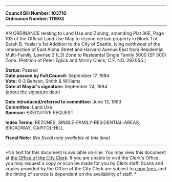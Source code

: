 * * * * *  
  
**Council Bill Number: [](#h0)[](#h2)103710**   
**Ordinance Number: 111903**  
  
* * * * *  
  
AN ORDINANCE relating to Land Use and Zoning; amending Plat 36E, Page 103 of the Official Land Use Map to rezone certain property in Block 1 of Sarah B. Yesler's 1st Addition to the City of Seattle, lying northwest of the intersection of East Aloha Street and Harvard Avenue East from Residential, Multi-Family, Lowrise 3 (L3) Zone to Residental Single Family 5000 (SF 500) Zone. (Petition of Peter Eglick and Mirrily Chick; C.F. NO. 292054.)  
  
**Status:** Passed   
**Date passed by Full Council:** September 17, 1984   
**Vote:** 6-3 Benson, Smith & Williams   
**Date of Mayor's signature:** September 24, 1984   
[(about the signature date)](/~public/approvaldate.htm)   
  
  
**Date introduced/referred to committee:** June 13, 1983   
**Committee:** Land Use   
**Sponsor:** EXECUTIVE REQUEST   
  
**Index Terms:** REZONES, SINGLE-FAMILY-RESIDENTIAL-AREAS, BROADWAY, CAPITOL-HILL  
  
**Fiscal Note:** *(No fiscal note available at this time)*  
  
* * * * *  
  
*No text for this document is available on-line. You may view this document at [the Office of the City Clerk](http://www.seattle.gov/leg/clerk/contactUs.htm). If you are unable to visit the Clerk's Office, you may request a copy or scan be made for you by Clerk staff. Scans and copies provided by the Office of the City Clerk are subject to [copy fees](http://clerk.seattle.gov/~public/clerkfees.htm), and the timing of service is dependent on the availability of staff. *  
  
  
